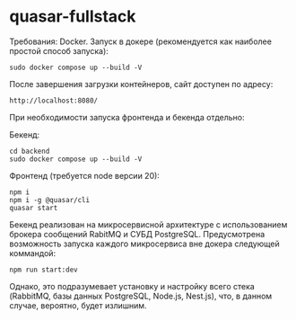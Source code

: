 # quasar-fullstack
Требования: Docker.
Запуск в докере (рекомендуется как наиболее простой способ запуска):
```
sudo docker compose up --build -V
```
После завершения загрузки контейнеров, сайт доступен по адресу:
```
http://localhost:8080/
```


При необходимости запуска фронтенда и бекенда отдельно:

Бекенд:
```
cd backend
sudo docker compose up --build -V
```
Фронтенд (требуется node версии 20):
```
npm i
npm i -g @quasar/cli
quasar start
```

Бекенд реализован на микросервисной архитектуре с использованием брокера сообщений RabitMQ и СУБД PostgreSQL. Предусмотрена возможность запуска каждого микросервиса вне докера следующей коммандой: 
```
npm run start:dev
```
Однако, это подразумевает установку и настройку всего стека (RabbitMQ, базы данных PostgreSQL, Node.js, Nest.js), что, в данном случае, вероятно, будет излишним.
